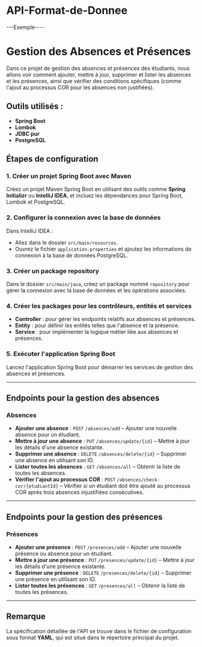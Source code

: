 # API-Format-de-Donnee

---Exemple----
# Gestion des Absences et Présences

Dans ce projet de gestion des absences et présences des étudiants, nous allons voir comment ajouter, mettre à jour, supprimer et lister les absences et les présences, ainsi que vérifier des conditions spécifiques (comme l'ajout au processus COR pour les absences non justifiées).

## Outils utilisés :
- **Spring Boot**
- **Lombok**
- **JDBC pur**
- **PostgreSQL**

## Étapes de configuration

### 1. Créer un projet Spring Boot avec Maven

Créez un projet Maven Spring Boot en utilisant des outils comme **Spring Initializr** ou **IntelliJ IDEA**, et incluez les dépendances pour Spring Boot, Lombok et PostgreSQL.

### 2. Configurer la connexion avec la base de données

Dans IntelliJ IDEA :
- Allez dans le dossier `src/main/resources`.
- Ouvrez le fichier `application.properties` et ajoutez les informations de connexion à la base de données PostgreSQL.

### 3. Créer un package repository

Dans le dossier `src/main/java`, créez un package nommé `repository` pour gérer la connexion avec la base de données et les opérations associées.

### 4. Créer les packages pour les contrôleurs, entités et services

- **Controller** : pour gérer les endpoints relatifs aux absences et présences.
- **Entity** : pour définir les entités telles que l'absence et la présence.
- **Service** : pour implémenter la logique métier liée aux absences et présences.

### 5. Exécuter l'application Spring Boot

Lancez l'application Spring Boot pour démarrer les services de gestion des absences et présences.

---

## Endpoints pour la gestion des absences

### Absences

- **Ajouter une absence** : `POST` `/absences/add` – Ajouter une nouvelle absence pour un étudiant.
- **Mettre à jour une absence** : `PUT` `/absences/update/{id}` – Mettre à jour les détails d'une absence existante.
- **Supprimer une absence** : `DELETE` `/absences/delete/{id}` – Supprimer une absence en utilisant son ID.
- **Lister toutes les absences** : `GET` `/absences/all` – Obtenir la liste de toutes les absences.
- **Vérifier l'ajout au processus COR** : `POST` `/absences/check-cor/{etudiantId}` – Vérifier si un étudiant doit être ajouté au processus COR après trois absences injustifiées consécutives.

---

## Endpoints pour la gestion des présences

### Présences

- **Ajouter une présence** : `POST` `/presences/add` – Ajouter une nouvelle présence ou absence pour un étudiant.
- **Mettre à jour une présence** : `PUT` `/presences/update/{id}` – Mettre à jour les détails d'une présence existante.
- **Supprimer une présence** : `DELETE` `/presences/delete/{id}` – Supprimer une présence en utilisant son ID.
- **Lister toutes les présences** : `GET` `/presences/all` – Obtenir la liste de toutes les présences.

---

## Remarque

La spécification détaillée de l'API se trouve dans le fichier de configuration sous format **YAML**, qui est situé dans le répertoire principal du projet.
